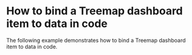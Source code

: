 # How to bind a Treemap dashboard item to data in code


The following example demonstrates how to bind a Treemap dashboard item to data in code.

<br/>


